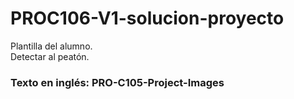 # PROC106-V1-solucion-proyecto
Plantilla del alumno.  
Detectar al peatón.  
  
### Texto en inglés: PRO-C105-Project-Images
